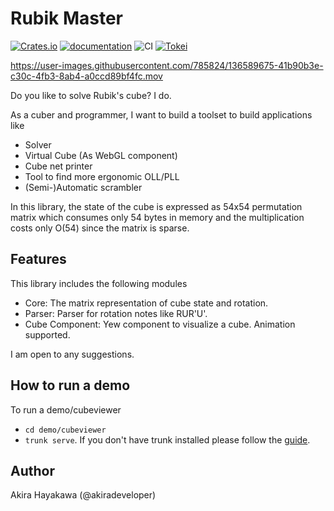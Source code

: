 # Rubik Master

[![Crates.io](https://img.shields.io/crates/v/rubikmaster.svg)](https://crates.io/crates/rubikmaster)
[![documentation](https://docs.rs/rubikmaster/badge.svg)](https://docs.rs/rubikmaster)
![CI](https://github.com/akiradeveloper/rubikmaster/workflows/CI/badge.svg)
[![Tokei](https://tokei.rs/b1/github/akiradeveloper/rubikmaster)](https://github.com/akiradeveloper/rubikmaster)

https://user-images.githubusercontent.com/785824/136589675-41b90b3e-c30c-4fb3-8ab4-a0ccd89bf4fc.mov

Do you like to solve Rubik's cube? I do.

As a cuber and programmer, I want to build a
toolset to build applications like

- Solver
- Virtual Cube (As WebGL component)
- Cube net printer
- Tool to find more ergonomic OLL/PLL
- (Semi-)Automatic scrambler

In this library, the state of the cube is expressed as
54x54 permutation matrix which consumes only 54 bytes in memory and
the multiplication costs only O(54) since the matrix is sparse.

## Features

This library includes the following modules

- Core: The matrix representation of cube state and rotation.
- Parser: Parser for rotation notes like RUR'U'.
- Cube Component: Yew component to visualize a cube. Animation supported.

I am open to any suggestions.

## How to run a demo

To run a demo/cubeviewer

- `cd demo/cubeviewer`
- `trunk serve`. If you don't have trunk installed please follow the [guide](https://trunkrs.dev/).

## Author

Akira Hayakawa (@akiradeveloper)
